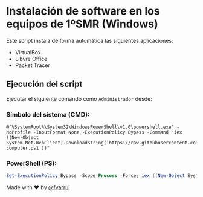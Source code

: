 ﻿# Instalación de software en los equipos de 1ºSMR (Windows)

Este script instala de forma automática las siguientes aplicaciones:
- VirtualBox
- Libvre Office
- Packet Tracer

## Ejecución del script

Ejecutar el siguiente comando como `Administrador` desde:

### Símbolo del sistema (CMD):

```
@"%SystemRoot%\System32\WindowsPowerShell\v1.0\powershell.exe" -NoProfile -InputFormat None -ExecutionPolicy Bypass -Command "iex ((New-Object System.Net.WebClient).DownloadString('https://raw.githubusercontent.com/iescanarias/informatica/master/config/windows/1smr/config-computer.ps1'))"
```

### PowerShell (PS):

```powershell
Set-ExecutionPolicy Bypass -Scope Process -Force; iex ((New-Object System.Net.WebClient).DownloadString('https://raw.githubusercontent.com/iescanarias/informatica/master/config/windows/1smr/config-computer.ps1'))
```

Made with :heart: by [@fvarrui](https://github.com/fvarrui)
